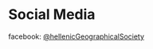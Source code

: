 # Social Media

facebook: [@hellenicGeographicalSociety](https://www.facebook.com/HellenicGEOSOCIETY/)